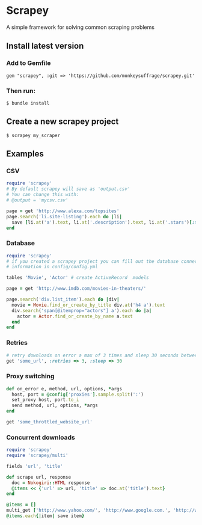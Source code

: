 # Scrapey

A simple framework for solving common scraping problems

## Install latest version
### Add to Gemfile

    gem "scrapey", :git => 'https://github.com/monkeysuffrage/scrapey.git'

### Then run:
    $ bundle install

## Create a new scrapey project

    $ scrapey my_scraper

## Examples

### CSV

```ruby
require 'scrapey'
# By default scrapey will save as 'output.csv'
# You can change this with:
# @output = 'mycsv.csv'

page = get 'http://www.alexa.com/topsites'
page.search('li.site-listing').each do |li|
  save [li.at('a').text, li.at('.description').text, li.at('.stars')[:title]]
end
```

### Database
```ruby
require 'scrapey'
# if you created a scrapey project you can fill out the database connection
# information in config/config.yml

tables 'Movie', 'Actor' # create ActiveRecord  models

page = get 'http://www.imdb.com/movies-in-theaters/'

page.search('div.list_item').each do |div|
  movie = Movie.find_or_create_by_title div.at('h4 a').text
  div.search('span[@itemprop="actors"] a').each do |a|
    actor = Actor.find_or_create_by_name a.text
  end
end
```

### Retries
```ruby
# retry downloads on error a max of 3 times and sleep 30 seconds between retries.
get 'some_url', :retries => 3, :sleep => 30
```

### Proxy switching

```ruby
def on_error e, method, url, options, *args
  host, port = @config['proxies'].sample.split(':')
  set_proxy host, port.to_i
  send method, url, options, *args
end

get 'some_throttled_website_url'
```

### Concurrent downloads

```ruby
require 'scrapey'
require 'scrapey/multi'

fields 'url', 'title'

def scrape url, response
  doc = Nokogiri::HTML response
  @items << {'url' => url, 'title' => doc.at('title').text}
end

@items = []
multi_get ['http://www.yahoo.com/', 'http://www.google.com.', 'http://www.bing.com/'], :threads => 3, :callback => :scrape
@items.each{|item| save item}
```
